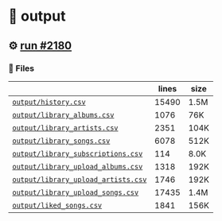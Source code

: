 # 📝  output 

## ⚙️ [run #2180](https://github.com/jwenerd/ytm-dl/actions/runs/10766058871)

### 📁 Files

|                                                                         |lines|size|
|-------------------------------------------------------------------------|-----|----|
|[`output/history.csv` ](output/history.csv)                              |15490|1.5M|
|[`output/library_albums.csv` ](output/library_albums.csv)                |1076 |76K |
|[`output/library_artists.csv` ](output/library_artists.csv)              |2351 |104K|
|[`output/library_songs.csv` ](output/library_songs.csv)                  |6078 |512K|
|[`output/library_subscriptions.csv` ](output/library_subscriptions.csv)  |114  |8.0K|
|[`output/library_upload_albums.csv` ](output/library_upload_albums.csv)  |1318 |192K|
|[`output/library_upload_artists.csv` ](output/library_upload_artists.csv)|1746 |192K|
|[`output/library_upload_songs.csv` ](output/library_upload_songs.csv)    |17435|1.4M|
|[`output/liked_songs.csv` ](output/liked_songs.csv)                      |1841 |156K|